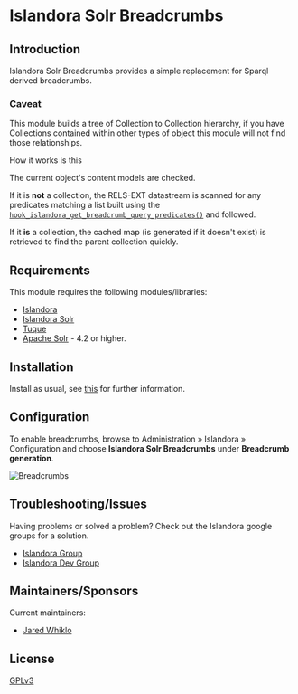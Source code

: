 # Islandora Solr Breadcrumbs

## Introduction

Islandora Solr Breadcrumbs provides a simple replacement for Sparql derived breadcrumbs.

### Caveat

This module builds a tree of Collection to Collection hierarchy, if you have Collections contained within other types of object this module will not find those relationships.

How it works is this 

The current object's content models are checked.

If it is **not** a collection, the RELS-EXT datastream is scanned for any predicates matching a list built using the [`hook_islandora_get_breadcrumb_query_predicates()`](https://github.com/Islandora/islandora/blob/7.x/islandora.api.php#L867) and followed.
  
If it **is** a collection, the cached map (is generated if it doesn't exist) is retrieved to find the parent collection quickly.

## Requirements

This module requires the following modules/libraries:

* [Islandora](https://github.com/islandora/islandora)
* [Islandora Solr](https://github.com/islandora/islandora_solr_search)
* [Tuque](https://github.com/islandora/tuque)
* [Apache Solr](https://lucene.apache.org/solr/) - 4.2 or higher.

## Installation
 
 Install as usual, see [this](https://drupal.org/documentation/install/modules-themes/modules-7) for further information.
 
## Configuration
 
To enable breadcrumbs, browse to Administration » Islandora » Configuration and choose **Islandora Solr Breadcrumbs** under **Breadcrumb generation**.

![Breadcrumbs](https://cloud.githubusercontent.com/assets/2857697/19577960/1c70a1c8-96df-11e6-8a7b-92fa16c30137.jpg)

## Troubleshooting/Issues
 
 Having problems or solved a problem? Check out the Islandora google groups for a solution.
 
 * [Islandora Group](https://groups.google.com/forum/?hl=en&fromgroups#!forum/islandora)
 * [Islandora Dev Group](https://groups.google.com/forum/?hl=en&fromgroups#!forum/islandora-dev)
 

## Maintainers/Sponsors

Current maintainers:

* [Jared Whiklo](https://github.com/whikloj)

## License

[GPLv3](http://www.gnu.org/licenses/gpl-3.0.txt)
